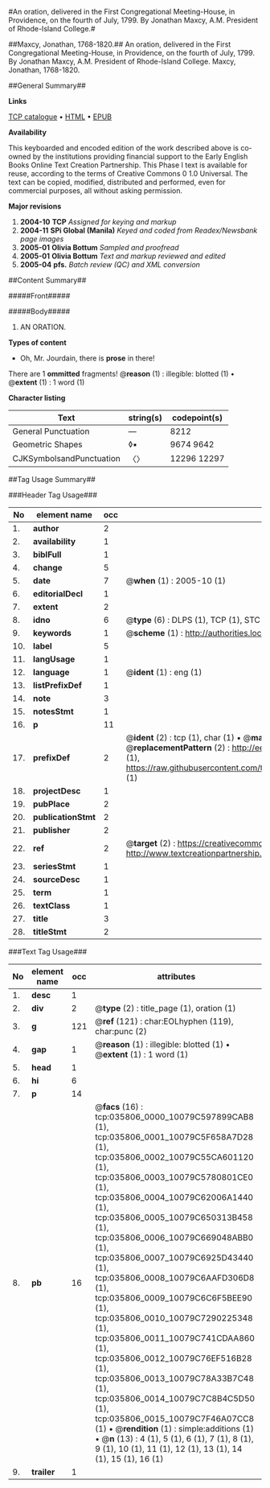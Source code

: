 #An oration, delivered in the First Congregational Meeting-House, in Providence, on the fourth of July, 1799. By Jonathan Maxcy, A.M. President of Rhode-Island College.#

##Maxcy, Jonathan, 1768-1820.##
An oration, delivered in the First Congregational Meeting-House, in Providence, on the fourth of July, 1799. By Jonathan Maxcy, A.M. President of Rhode-Island College.
Maxcy, Jonathan, 1768-1820.

##General Summary##

**Links**

[TCP catalogue](http://www.ota.ox.ac.uk/tcp/)  • 
[HTML](http://tei.it.ox.ac.uk/tcp/Texts-HTML/free/N26/N26902.html)  • 
[EPUB](http://tei.it.ox.ac.uk/tcp/Texts-EPUB/free/N26/N26902.epub)

**Availability**

This keyboarded and encoded edition of the
	       work described above is co-owned by the institutions
	       providing financial support to the Early English Books
	       Online Text Creation Partnership. This Phase I text is
	       available for reuse, according to the terms of Creative
	       Commons 0 1.0 Universal. The text can be copied,
	       modified, distributed and performed, even for
	       commercial purposes, all without asking permission.

**Major revisions**

1. __2004-10__ __TCP__ *Assigned for keying and markup*
1. __2004-11__ __SPi Global (Manila)__ *Keyed and coded from Readex/Newsbank page images*
1. __2005-01__ __Olivia Bottum__ *Sampled and proofread*
1. __2005-01__ __Olivia Bottum__ *Text and markup reviewed and edited*
1. __2005-04__ __pfs.__ *Batch review (QC) and XML conversion*

##Content Summary##

#####Front#####

#####Body#####

1. AN ORATION.

**Types of content**

  * Oh, Mr. Jourdain, there is **prose** in there!

There are 1 **ommitted** fragments! 
 @__reason__ (1) : illegible: blotted (1)  •  @__extent__ (1) : 1 word (1)

**Character listing**


|Text|string(s)|codepoint(s)|
|---|---|---|
|General Punctuation|—|8212|
|Geometric Shapes|◊▪|9674 9642|
|CJKSymbolsandPunctuation|〈〉|12296 12297|

##Tag Usage Summary##

###Header Tag Usage###

|No|element name|occ|attributes|
|---|---|---|---|
|1.|__author__|2||
|2.|__availability__|1||
|3.|__biblFull__|1||
|4.|__change__|5||
|5.|__date__|7| @__when__ (1) : 2005-10 (1)|
|6.|__editorialDecl__|1||
|7.|__extent__|2||
|8.|__idno__|6| @__type__ (6) : DLPS (1), TCP (1), STC (1), NOTIS (1), IMAGE-SET (1), EVANS-CITATION (1)|
|9.|__keywords__|1| @__scheme__ (1) : http://authorities.loc.gov/ (1)|
|10.|__label__|5||
|11.|__langUsage__|1||
|12.|__language__|1| @__ident__ (1) : eng (1)|
|13.|__listPrefixDef__|1||
|14.|__note__|3||
|15.|__notesStmt__|1||
|16.|__p__|11||
|17.|__prefixDef__|2| @__ident__ (2) : tcp (1), char (1)  •  @__matchPattern__ (2) : ([0-9\-]+):([0-9IVX]+) (1), (.+) (1)  •  @__replacementPattern__ (2) : http://eebo.chadwyck.com/downloadtiff?vid=$1&page=$2 (1), https://raw.githubusercontent.com/textcreationpartnership/Texts/master/tcpchars.xml#$1 (1)|
|18.|__projectDesc__|1||
|19.|__pubPlace__|2||
|20.|__publicationStmt__|2||
|21.|__publisher__|2||
|22.|__ref__|2| @__target__ (2) : https://creativecommons.org/publicdomain/zero/1.0/ (1), http://www.textcreationpartnership.org/docs/. (1)|
|23.|__seriesStmt__|1||
|24.|__sourceDesc__|1||
|25.|__term__|1||
|26.|__textClass__|1||
|27.|__title__|3||
|28.|__titleStmt__|2||


###Text Tag Usage###

|No|element name|occ|attributes|
|---|---|---|---|
|1.|__desc__|1||
|2.|__div__|2| @__type__ (2) : title_page (1), oration (1)|
|3.|__g__|121| @__ref__ (121) : char:EOLhyphen (119), char:punc (2)|
|4.|__gap__|1| @__reason__ (1) : illegible: blotted (1)  •  @__extent__ (1) : 1 word (1)|
|5.|__head__|1||
|6.|__hi__|6||
|7.|__p__|14||
|8.|__pb__|16| @__facs__ (16) : tcp:035806_0000_10079C597899CAB8 (1), tcp:035806_0001_10079C5F658A7D28 (1), tcp:035806_0002_10079C55CA601120 (1), tcp:035806_0003_10079C5780801CE0 (1), tcp:035806_0004_10079C62006A1440 (1), tcp:035806_0005_10079C650313B458 (1), tcp:035806_0006_10079C669048ABB0 (1), tcp:035806_0007_10079C6925D43440 (1), tcp:035806_0008_10079C6AAFD306D8 (1), tcp:035806_0009_10079C6C6F5BEE90 (1), tcp:035806_0010_10079C7290225348 (1), tcp:035806_0011_10079C741CDAA860 (1), tcp:035806_0012_10079C76EF516B28 (1), tcp:035806_0013_10079C78A33B7C48 (1), tcp:035806_0014_10079C7C8B4C5D50 (1), tcp:035806_0015_10079C7F46A07CC8 (1)  •  @__rendition__ (1) : simple:additions (1)  •  @__n__ (13) : 4 (1), 5 (1), 6 (1), 7 (1), 8 (1), 9 (1), 10 (1), 11 (1), 12 (1), 13 (1), 14 (1), 15 (1), 16 (1)|
|9.|__trailer__|1||
